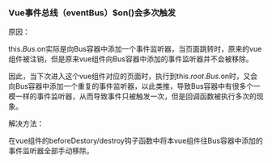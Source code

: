### Vue事件总线（eventBus）$on()会多次触发

原因：

this.$Bus.$on实际是向Bus容器中添加一个事件监听器，当页面跳转时，原来的vue组件被注销，但是原来vue组件向Bus容器中添加的事件监听器并不会被移除。

因此，当下次进入这个vue组件对应的页面时，执行到this.$root.Bus.$on时，又会向Bus容器中添加一个重复的事件监听器，以此类推，导致Bus容器中有很多个一模一样的事件监听器，从而导致事件只被触发一次，但是回调函数被执行多次的现象。

解决方法：

在vue组件的beforeDestory/destroy钩子函数中将本vue组件往Bus容器中添加的事件监听器全部手动移除。

